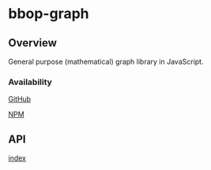 # bbop-graph

## Overview

General purpose (mathematical) graph library in JavaScript.

### Availability

[GitHub](https://github.com/berkeleybop/bbop-graph)

[NPM](https://www.npmjs.com/package/bbop-graph)

## API

[index](https://berkeleybop.github.io/bbop-graph/docs/index.html)
